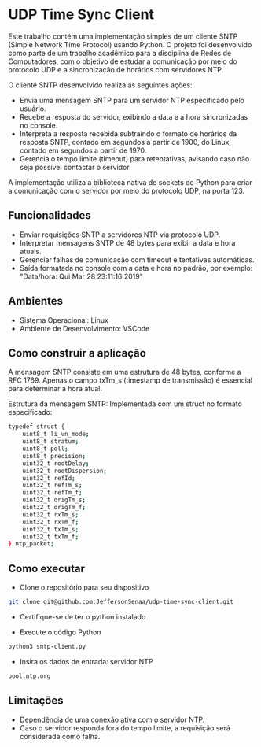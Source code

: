# UDP Time Sync Client
Este trabalho contém uma implementação simples de um cliente SNTP (Simple Network Time Protocol) usando Python. O projeto foi desenvolvido como parte de um trabalho acadêmico para a disciplina de Redes de Computadores, com o objetivo de estudar a comunicação por meio do protocolo UDP e a sincronização de horários com servidores NTP.

O cliente SNTP desenvolvido realiza as seguintes ações:

- Envia uma mensagem SNTP para um servidor NTP especificado pelo usuário.
- Recebe a resposta do servidor, exibindo a data e a hora sincronizadas no console.
- Interpreta a resposta recebida subtraindo o formato de horários da resposta SNTP, contado em segundos a partir de 1900, do Linux, contado em segundos a partir de 1970.
- Gerencia o tempo limite (timeout) para retentativas, avisando caso não seja possível contactar o servidor.

A implementação utiliza a biblioteca nativa de sockets do Python para criar a comunicação com o servidor por meio do protocolo UDP, na porta 123.

## Funcionalidades

- Enviar requisições SNTP a servidores NTP via protocolo UDP.
- Interpretar mensagens SNTP de 48 bytes para exibir a data e hora atuais.
- Gerenciar falhas de comunicação com timeout e tentativas automáticas.
- Saída formatada no console com a data e hora no padrão, por exemplo: "Data/hora: Qui Mar 28 23:11:16 2019"

## Ambientes

- Sistema Operacional: Linux
- Ambiente de Desenvolvimento: VSCode

## Como construir a aplicação

A mensagem SNTP consiste em uma estrutura de 48 bytes, conforme a RFC 1769. Apenas o campo txTm_s (timestamp de transmissão) é essencial para determinar a hora atual.

Estrutura da mensagem SNTP:
Implementada com um struct no formato especificado:

```bash
typedef struct {
    uint8_t li_vn_mode;
    uint8_t stratum;
    uint8_t poll;
    uint8_t precision;
    uint32_t rootDelay;
    uint32_t rootDispersion;
    uint32_t refId;
    uint32_t refTm_s;
    uint32_t refTm_f;
    uint32_t origTm_s;
    uint32_t origTm_f;
    uint32_t rxTm_s;
    uint32_t rxTm_f;
    uint32_t txTm_s;
    uint32_t txTm_f;
} ntp_packet;
```

## Como executar

- Clone o repositório para seu dispositivo
```bash
git clone git@github.com:JeffersonSenaa/udp-time-sync-client.git
```

- Certifique-se de ter o python instalado

- Execute o código Python
```bash
python3 sntp-client.py
```

- Insira os dados de entrada: servidor NTP 
```bash
pool.ntp.org
```

## Limitações
- Dependência de uma conexão ativa com o servidor NTP.
- Caso o servidor responda fora do tempo limite, a requisição será considerada como falha.
